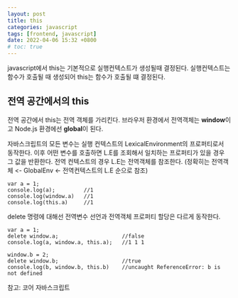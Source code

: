 ```yaml
---
layout: post
title: this
categories: javascript
tags: [frontend, javascript]
date: 2022-04-06 15:32 +0800
# toc: true
---
```


javascript에서 this는 기본적으로 실행컨텍스트가 생성될때 결정된다.
실행컨텍스트는 함수가 호출될 때 생성되어 this는 함수가 호출될 떄 결정된다.

## 전역 공간에서의 this

전역 공간에서 this는 전역 객체를 가리킨다.
브라우저 환경에서 전역객체는 **window**이고 Node.js 환경에선 **global**이 된다.

자바스크립트의 모든 변수는 실행 컨텍스트의 LexicalEnvironment의 프로퍼티로서 동작한다. 이후 어떤 변수를 호출하면 L.E를 조회해서 일치하는 프로퍼티가 있을 경우 그 값을 반환한다. 전역 컨텍스트의 경우 L.E는 전역객체를 참조한다. (정확히는 전역객체 <- GlobalEnv <- 전역컨텍스트의 L.E 순으로 참조)

```
var a = 1;
console.log(a); 		//1
console.log(window.a) 	//1
console.log(this.a) 	//1
```

delete 명령에 대해선 전역변수 선언과 전역객체 프로퍼티 할당은 다르게 동작한다.

```
var a = 1;
delete window.a;					//false
console.log(a, window.a, this.a);	//1 1 1

window.b = 2;
delete window.b;					//true
console.log(b, window.b, this.b)	//uncaught ReferenceError: b is not defined
```

참고: 코어 자바스크립트
